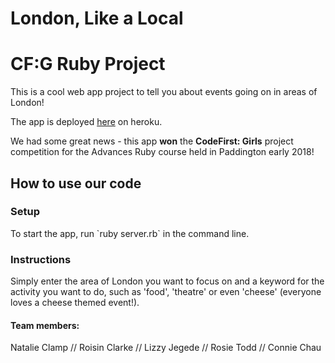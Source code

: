 # London, Like a Local
<h1>CF:G Ruby Project</h1>
<p>This is a cool web app project to tell you about events going on in areas of London!</p>

<p>The app is deployed <a href="http://londonlikealocal.herokuapp.com/">here</a> on heroku.</p>

<p>We had some great news - this app <b>won</b> the <b>CodeFirst: Girls</b> project competition for the Advances Ruby course held in Paddington early 2018!</p>

<h2> How to use our code</h2>
<h3> Setup </h3>
To start the app, run `ruby server.rb` in the command line.

<h3> Instructions </h3>
Simply enter the area of London you want to focus on and a keyword for the activity you want to do, such as 'food', 'theatre' or even 'cheese' (everyone loves a cheese themed event!).

<h4>Team members:</h4>
Natalie Clamp // 
Roisin Clarke // 
Lizzy Jegede // 
Rosie Todd // 
Connie Chau
